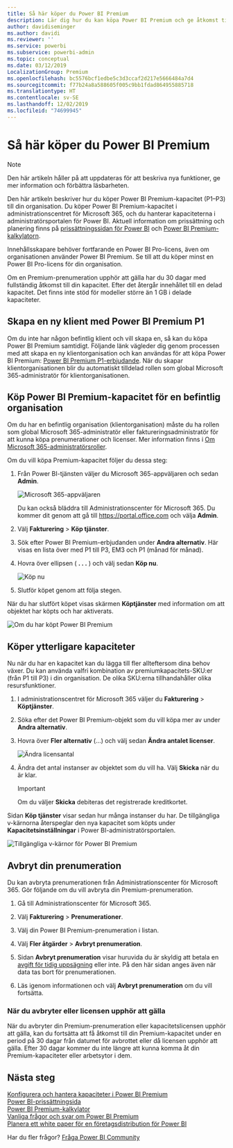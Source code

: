 ```yaml
---
title: Så här köper du Power BI Premium
description: Lär dig hur du kan köpa Power BI Premium och ge åtkomst till innehåll för hela organisationen.
author: davidiseminger
ms.author: davidi
ms.reviewer: ''
ms.service: powerbi
ms.subservice: powerbi-admin
ms.topic: conceptual
ms.date: 03/12/2019
LocalizationGroup: Premium
ms.openlocfilehash: bc5576bcf1edbe5c3d3ccaf2d217e5666484a7d4
ms.sourcegitcommit: f77b24a8a588605f005c9bb1fdad864955885718
ms.translationtype: HT
ms.contentlocale: sv-SE
ms.lasthandoff: 12/02/2019
ms.locfileid: "74699945"
---
```

# <a name="how-to-purchase-power-bi-premium"></a>Så här köper du Power BI Premium

> [!NOTE]
> Den här artikeln håller på att uppdateras för att beskriva nya funktioner, ge mer information och förbättra läsbarheten. 

Den här artikeln beskriver hur du köper Power BI Premium-kapacitet (P1–P3) till din organisation. Du köper Power BI Premium-kapacitet i administrationscentret för Microsoft 365, och du hanterar kapaciteterna i administratörsportalen för Power BI. Aktuell information om prissättning och planering finns på [prissättningssidan för Power BI](https://powerbi.microsoft.com/pricing/) och [Power BI Premium-kalkylatorn](https://powerbi.microsoft.com/calculator/).

Innehållsskapare behöver fortfarande en Power BI Pro-licens, även om organisationen använder Power BI Premium. Se till att du köper minst en Power BI Pro-licens för din organisation.

Om en Premium-prenumeration upphör att gälla har du 30 dagar med fullständig åtkomst till din kapacitet. Efter det återgår innehållet till en delad kapacitet. Det finns inte stöd för modeller större än 1 GB i delade kapaciteter.

## <a name="create-a-new-tenant-with-power-bi-premium-p1"></a>Skapa en ny klient med Power BI Premium P1

Om du inte har någon befintlig klient och vill skapa en, så kan du köpa Power BI Premium samtidigt. Följande länk vägleder dig genom processen med att skapa en ny klientorganisation och kan användas för att köpa Power BI Premium: [Power BI Premium P1-erbjudande](https://signup.microsoft.com/Signup?OfferId=b3ec5615-cc11-48de-967d-8d79f7cb0af1). När du skapar klientorganisationen blir du automatiskt tilldelad rollen som global Microsoft 365-administratör för klientorganisationen.

## <a name="purchase-a-power-bi-premium-capacity-for-an-existing-organization"></a>Köp Power BI Premium-kapacitet för en befintlig organisation

Om du har en befintlig organisation (klientorganisation) måste du ha rollen som global Microsoft 365-administratör eller faktureringsadministratör för att kunna köpa prenumerationer och licenser. Mer information finns i [Om Microsoft 365-administratörsroller](https://support.office.com/article/About-Office-365-admin-roles-da585eea-f576-4f55-a1e0-87090b6aaa9d).

Om du vill köpa Premium-kapacitet följer du dessa steg:

1. Från Power BI-tjänsten väljer du Microsoft 365-appväljaren och sedan **Admin**.

    ![Microsoft 365-appväljaren](media/service-admin-premium-purchase/o365-app-picker.png)

    Du kan också bläddra till Administrationscenter för Microsoft 365. Du kommer dit genom att gå till https://portal.office.com och välja **Admin**.

1. Välj **Fakturering** > **Köp tjänster**.

1. Sök efter Power BI Premium-erbjudanden under **Andra alternativ**. Här visas en lista över med P1 till P3, EM3 och P1 (månad för månad).

1. Hovra över ellipsen ( **. . .** ) och välj sedan **Köp nu**.

    ![Köp nu](media/service-admin-premium-purchase/premium-purchase.png)

1. Slutför köpet genom att följa stegen.

När du har slutfört köpet visas skärmen **Köptjänster** med information om att objektet har köpts och har aktiverats.

![Om du har köpt Power BI Premium](media/service-admin-premium-purchase/premium-purchased.png)

## <a name="purchase-additional-capacities"></a>Köper ytterligare kapaciteter

Nu när du har en kapacitet kan du lägga till fler allteftersom dina behov växer. Du kan använda valfri kombination av premiumkapacitets-SKU:er (från P1 till P3) i din organisation. De olika SKU:erna tillhandahåller olika resursfunktioner.

1. I administrationscentret för Microsoft 365 väljer du **Fakturering** > **Köptjänster**.

1. Söka efter det Power BI Premium-objekt som du vill köpa mer av under **Andra alternativ**.

1. Hovra över **Fler alternativ** (...) och välj sedan **Ändra antalet licenser**.

    ![Ändra licensantal](media/service-admin-premium-purchase/premium-purchase-more.png)

1. Ändra det antal instanser av objektet som du vill ha. Välj **Skicka** när du är klar.

   > [!IMPORTANT]
   > Om du väljer **Skicka** debiteras det registrerade kreditkortet.

Sidan **Köp tjänster** visar sedan hur många instanser du har. De tillgängliga v-kärnorna återspeglar den nya kapacitet som köpts under **Kapacitetsinställningar** i Power BI-administratörsportalen.

![Tillgängliga v-kärnor för Power BI Premium](media/service-admin-premium-purchase/premium-capacities.png)

## <a name="cancel-your-subscription"></a>Avbryt din prenumeration

Du kan avbryta prenumerationen från Administrationscenter för Microsoft 365. Gör följande om du vill avbryta din Premium-prenumeration.

1. Gå till Administrationscenter för Microsoft 365.

1. Välj **Fakturering** > **Prenumerationer**.

1. Välj din Power BI Premium-prenumeration i listan.

1. Välj **Fler åtgärder** > **Avbryt prenumeration**.

1. Sidan **Avbryt prenumeration** visar huruvida du är skyldig att betala en [avgift för tidig uppsägning](https://support.office.com/article/early-termination-fees-6487d4de-401a-466f-8bc3-c0beb5cc40d3) eller inte. På den här sidan anges även när data tas bort för prenumerationen.

1. Läs igenom informationen och välj **Avbryt prenumeration** om du vill fortsätta.

### <a name="when-canceling-or-your-license-expires"></a>När du avbryter eller licensen upphör att gälla

När du avbryter din Premium-prenumeration eller kapacitetslicensen upphör att gälla, kan du fortsätta att få åtkomst till din Premium-kapacitet under en period på 30 dagar från datumet för avbrottet eller då licensen upphör att gälla. Efter 30 dagar kommer du inte längre att kunna komma åt din Premium-kapaciteter eller arbetsytor i dem.

## <a name="next-steps"></a>Nästa steg

[Konfigurera och hantera kapaciteter i Power BI Premium](service-admin-premium-manage.md)\
[Power BI-prissättningsida](https://powerbi.microsoft.com/pricing/)\
[Power BI Premium-kalkylator](https://powerbi.microsoft.com/calculator/)\
[Vanliga frågor och svar om Power BI Premium](service-premium-faq.md)\
[Planera ett white paper för en företagsdistribution för Power BI](https://aka.ms/pbienterprisedeploy)

Har du fler frågor? [Fråga Power BI Community](https://community.powerbi.com/)
